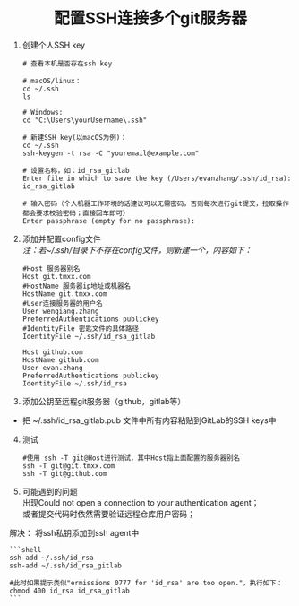 # <center>配置SSH连接多个git服务器 

1. 创建个人SSH key  

    ```shell
    # 查看本机是否存在ssh key

    # macOS/linux：
    cd ~/.ssh
    ls

    # Windows:
    cd "C:\Users\yourUsername\.ssh"

    # 新建SSH key(以macOS为例)：  
    cd ~/.ssh       
    ssh-keygen -t rsa -C "youremail@example.com"

    # 设置名称，如：id_rsa_gitlab 
    Enter file in which to save the key (/Users/evanzhang/.ssh/id_rsa): id_rsa_gitlab

    # 输入密码（个人机器工作环境的话建议可以无需密码，否则每次进行git提交，拉取操作都会要求校验密码；直接回车即可）
    Enter passphrase (empty for no passphrase):

    ```

2. 添加并配置config文件   
*注：若~/.ssh/目录下不存在config文件，则新建一个，内容如下：*   

    ```shell
    #Host 服务器别名
    Host git.tmxx.com
    #HostName 服务器ip地址或机器名
    HostName git.tmxx.com
    #User连接服务器的用户名
    User wenqiang.zhang
    PreferredAuthentications publickey
    #IdentityFile 密匙文件的具体路径
    IdentityFile ~/.ssh/id_rsa_gitlab

    Host github.com
    HostName github.com
    User evan.zhang
    PreferredAuthentications publickey
    IdentityFile ~/.ssh/id_rsa
    ```

3. 添加公钥至远程git服务器（github，gitlab等）  
* 把 ~/.ssh/id_rsa_gitlab.pub 文件中所有内容粘贴到GitLab的SSH keys中  

4. 测试

    ```shell
    #使用 ssh -T git@Host进行测试，其中Host指上面配置的服务器别名
    ssh -T git@git.tmxx.com
    ssh -T git@github.com
    ```

5. 可能遇到的问题   
出现Could not open a connection to your authentication agent；     
或者提交代码时依然需要验证远程仓库用户密码；

解决：
将ssh私钥添加到ssh agent中

    ```shell
    ssh-add ~/.ssh/id_rsa
    ssh-add ~/.ssh/id_rsa_gitlab

    #此时如果提示类似"ermissions 0777 for 'id_rsa' are too open."，执行如下：
    chmod 400 id_rsa id_rsa_gitlab
    ```
